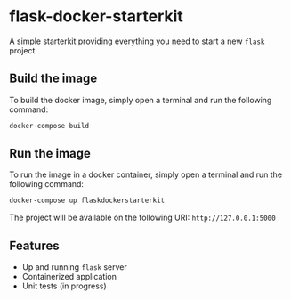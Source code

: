 # flask-docker-starterkit

A simple starterkit providing everything you need to start a new `flask` project


## Build the image

To build the docker image, simply open a terminal and run the following command:

```bash
docker-compose build
```

## Run the image

To run the image in a docker container, simply open a terminal and run the following command:

```bash
docker-compose up flaskdockerstarterkit
```

The project will be available on the following URI: `http://127.0.0.1:5000`

## Features

- Up and running `flask` server
- Containerized application
- Unit tests (in progress)